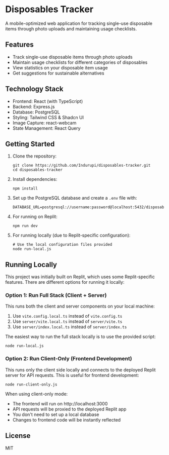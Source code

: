 # Disposables Tracker

A mobile-optimized web application for tracking single-use disposable items through photo uploads and maintaining usage checklists.

## Features

- Track single-use disposable items through photo uploads
- Maintain usage checklists for different categories of disposables
- View statistics on your disposable item usage
- Get suggestions for sustainable alternatives

## Technology Stack

- Frontend: React (with TypeScript)
- Backend: Express.js
- Database: PostgreSQL
- Styling: Tailwind CSS & Shadcn UI
- Image Capture: react-webcam
- State Management: React Query

## Getting Started

1. Clone the repository:
   ```
   git clone https://github.com/Indurupi/disposables-tracker.git
   cd disposables-tracker
   ```

2. Install dependencies:
   ```
   npm install
   ```

3. Set up the PostgreSQL database and create a `.env` file with:
   ```
   DATABASE_URL=postgresql://username:password@localhost:5432/disposables
   ```

4. For running on Replit:
   ```
   npm run dev
   ```

5. For running locally (due to Replit-specific configuration):
   ```
   # Use the local configuration files provided
   node run-local.js
   ```

## Running Locally

This project was initially built on Replit, which uses some Replit-specific features. There are different options for running it locally:

### Option 1: Run Full Stack (Client + Server)

This runs both the client and server components on your local machine:

1. Use `vite.config.local.ts` instead of `vite.config.ts`
2. Use `server/vite.local.ts` instead of `server/vite.ts`
3. Use `server/index.local.ts` instead of `server/index.ts`

The easiest way to run the full stack locally is to use the provided script:
```
node run-local.js
```

### Option 2: Run Client-Only (Frontend Development)

This runs only the client side locally and connects to the deployed Replit server for API requests. This is useful for frontend development:

```
node run-client-only.js
```

When using client-only mode:
- The frontend will run on http://localhost:3000
- API requests will be proxied to the deployed Replit app
- You don't need to set up a local database
- Changes to frontend code will be instantly reflected

## License

MIT